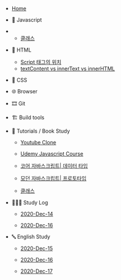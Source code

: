 -   [Home](/)

*   🍊 Javascript
*   -   [클래스](/javascript/class.md)

*   🚂 HTML

    -   [Script 태그의 위치](/html/script태그의_위치.md)
    -   [textContent vs innerText vs innerHTML](/html/../../html/textcontent_innertext_innerhtml.md)

*   💅 CSS

*   🌐 Browser

*   🎞 Git

*   🏗 Build tools

*   📝 Tutorials / Book Study

    -   [Youtube Clone](/tutorials/youtubeClone.md)

    -   [Udemy Javascript Course](/tutorials/유데미-자바스크립트-코스/Udemy_javascript_class.md)

    -   [코어 자바스크립트| 데이터 타입](/tutorials/자바스크립트_기초_스터디/01.데이터_타입.md)

    -   [모던 자바스크립트| 프로토타입](/javascript/prototype.md)

    -   [클래스](/tutorials/자바스크립트_기초_스터디/07.클래스.md)

*   👩🏻‍💻 Study Log

    -   [2020-Dec-14](/Study-log/2020-Dec-14.md)

    -   [2020-Dec-16](/Study-log/2020-Dec-16.md)

*   🔤 English Study

    -   [2020-Dec-15](/English-study/Eng-2020-Dec-15.md)

    -   [2020-Dec-16](/English-study/Eng-2020-Dec-16.md)
    -   [2020-Dec-17](/English-study/Eng-2020-Dec-17.md)
